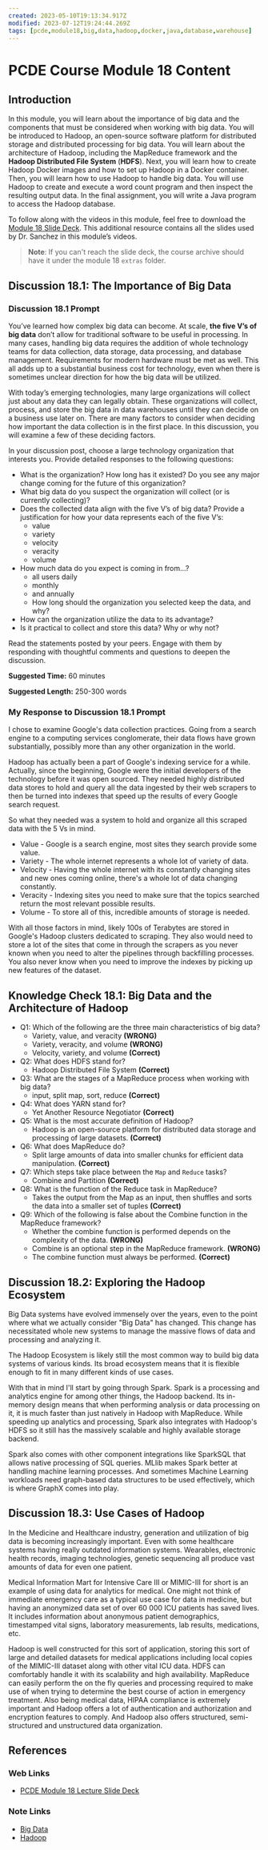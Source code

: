 ```yaml
---
created: 2023-05-10T19:13:34.917Z
modified: 2023-07-12T19:24:44.269Z
tags: [pcde,module18,big,data,hadoop,docker,java,database,warehouse]
---
```

# PCDE Course Module 18 Content

## Introduction

In this module,
you will learn about the importance of big data and the components that
must be considered when working with big data.
You will be introduced to Hadoop,
an open-source software platform for
distributed storage and distributed processing for big data.
You will learn about the architecture of Hadoop,
including the MapReduce framework and
the **Hadoop Distributed File System** (**HDFS**).
Next, you will learn how to create Hadoop Docker images and how to
set up Hadoop in a Docker container.
Then, you will learn how to use Hadoop to handle big data.
You will use Hadoop to create and execute a word count program and
then inspect the resulting output data.
In the final assignment,
you will write a Java program to access the Hadoop database.

To follow along with the videos in this module,
feel free to download the [Module 18 Slide Deck][pcde-mod18-slides].
This additional resource contains all the slides used by
Dr. Sanchez in this module’s videos.

>**Note**: If you can't reach the slide deck,
>the course archive should have it under the module 18 `extras` folder.

## Discussion 18.1: The Importance of Big Data

### Discussion 18.1 Prompt

You’ve learned how complex big data can become.
At scale, **the five V’s of big data** don’t allow for
traditional software to be useful in processing.
In many cases, handling big data requires the addition of
whole technology teams for data collection, data storage, data processing,
and database management.
Requirements for modern hardware must be met as well.
This all adds up to a substantial business cost for technology,
even when there is sometimes unclear direction for
how the big data will be utilized.

With today’s emerging technologies,
many large organizations will collect just about
any data they can legally obtain.
These organizations will collect, process,
and store the big data in data warehouses until
they can decide on a business use later on.
There are many factors to consider when
deciding how important the data collection is in the first place.
In this discussion, you will examine a few of these deciding factors.

In your discussion post,
choose a large technology organization that interests you.
Provide detailed responses to the following questions:

* What is the organization?
How long has it existed?
Do you see any major change coming for the future of this organization?
* What big data do you suspect the organization will collect
(or is currently collecting)?
* Does the collected data align with the five V’s of big data?
Provide a justification for how your data represents each of the five V’s:
  * value
  * variety
  * velocity
  * veracity
  * volume
* How much data do you expect is coming in from...?
  * all users daily
  * monthly
  * and annually
  * How long should the organization you selected keep the data, and why?
* How can the organization utilize the data to its advantage?
* Is it practical to collect and store this data? Why or why not?

Read the statements posted by your peers.
Engage with them by responding with
thoughtful comments and questions to deepen the discussion.

**Suggested Time:** 60 minutes

**Suggested Length:** 250-300 words

### My Response to Discussion 18.1 Prompt

I chose to examine Google's data collection practices.
Going from a search engine to a computing services conglomerate,
their data flows have grown substantially,
possibly more than any other organization in the world.

Hadoop has actually been a part of Google's indexing service for a while.
Actually, since the beginning, Google were the initial developers of
the technology before it was open sourced.
They needed highly distributed data stores to hold and query all the data ingested by
their web scrapers to then be turned into indexes that speed up the results of
every Google search request.

So what they needed was a system to hold and organize all
this scraped data with the 5 Vs in mind.

* Value - Google is a search engine, most sites they search provide some value.
* Variety - The whole internet represents a whole lot of variety of data.
* Velocity - Having the whole internet with its constantly changing sites and
  new ones coming online, there's a whole lot of data changing constantly.
* Veracity - Indexing sites you need to make sure that the topics searched return
  the most relevant possible results.
* Volume - To store all of this, incredible amounts of storage is needed.

With all those factors in mind, likely 100s of Terabytes are stored in Google's
Hadoop clusters dedicated to scraping.
They also would need to store a lot of the sites that come in through
the scrapers as you never known when you need to alter the pipelines through
backfilling processes.
You also never know when you need to
improve the indexes by picking up new features of the dataset.

## Knowledge Check 18.1: Big Data and the Architecture of Hadoop

* Q1: Which of the following are the three main characteristics of big data?
  * Variety, value, and veracity **(WRONG)**
  * Variety, veracity, and volume **(WRONG)**
  * Velocity, variety, and volume **(Correct)**
* Q2: What does HDFS stand for?
  * Hadoop Distributed File System **(Correct)**
* Q3: What are the stages of a MapReduce process when working with big data?
  * input, split map, sort, reduce **(Correct)**
* Q4: What does YARN stand for?
  * Yet Another Resource Negotiator **(Correct)**
* Q5: What is the most accurate definition of Hadoop?
  * Hadoop is an open-source platform for distributed data storage and
processing of large datasets. **(Correct)**
* Q6: What does MapReduce do?
  * Split large amounts of data into smaller chunks for
efficient data manipulation. **(Correct)**
* Q7: Which steps take place between the `Map` and `Reduce` tasks?
  * Combine and Partition **(Correct)**
* Q8: What is the function of the Reduce task in MapReduce?
  * Takes the output from the Map as an input,
then shuffles and sorts the data into a smaller set of tuples **(Correct)**
* Q9: Which of the following is false about the Combine function in
the MapReduce framework?
  * Whether the combine function is performed depends on the complexity of
the data. **(WRONG)**
  * Combine is an optional step in the MapReduce framework. **(WRONG)**
  * The combine function must always be performed. **(Correct)**

## Discussion 18.2: Exploring the Hadoop Ecosystem

Big Data systems have evolved immensely over the years,
even to the point where what we actually consider "Big Data" has changed.
This change has necessitated whole new systems to manage the massive flows of
data and processing and analyzing it.

The Hadoop Ecosystem is likely still the most common way to
build big data systems of various kinds.
Its broad ecosystem means that it is flexible enough to fit in
many different kinds of use cases.

With that in mind I'll start by going through Spark.
Spark is a processing and analytics engine for among other things,
the Hadoop backend.
Its in-memory design means that
when performing analysis or data processing on it,
it is much faster than just natively in Hadoop with MapReduce.
While speeding up analytics and processing,
Spark also integrates with Hadoop's HDFS so it still has
the massively scalable and highly available storage backend.

Spark also comes with other component integrations like
SparkSQL that allows native processing of SQL queries.
MLlib makes Spark better at handling machine learning processes. 
And sometimes Machine Learning workloads need graph-based data structures to
be used effectively, which is where GraphX comes into play.

## Discussion 18.3: Use Cases of Hadoop

In the Medicine and Healthcare industry,
generation and utilization of big data is becoming increasingly important.
Even with some healthcare systems having really outdated information systems.
Wearables, electronic health records, imaging technologies, genetic sequencing all
produce vast amounts of data for even one patient.

Medical Information Mart for Intensive Care III or MIMIC-III for short is an
example of using data for analytics for medical.
One might not think of immediate emergency care as a typical use case for
data in medicine,
but having an anonymized data set of over 60 000 ICU patients has saved lives.
It includes information about anonymous patient demographics, timestamped vital signs,
laboratory measurements, lab results, medications, etc.

Hadoop is well constructed for this sort of application,
storing this sort of large and detailed datasets for medical applications including
local copies of the MIMIC-III dataset along with other vital ICU data.
HDFS can comfortably handle it with its scalability and high availability.
MapReduce can easily perform the on the fly queries and processing required to
make use of when trying to determine the best course of action in emergency treatment.
Also being medical data, HIPAA compliance is extremely important and
Hadoop offers a lot of authentication and authorization and encryption features to comply.
And Hadoop also offers structured, semi-structured and unstructured data organization.

## References

### Web Links

* [PCDE Module 18 Lecture Slide Deck][pcde-mod18-slides]

<!-- Hidden References -->
[pcde-mod18-slides]: https://classroom.emeritus.org/courses/1412/files/847772/download "PCDE Module 18 Lecture Slide Deck"

### Note Links

* [Big Data][-big-data]
* [Hadoop][-hadoop]

<!-- Hidden References -->
[-big-data]: big-data.md "Big Data"
[-hadoop]: hadoop.md "Hadoop"
